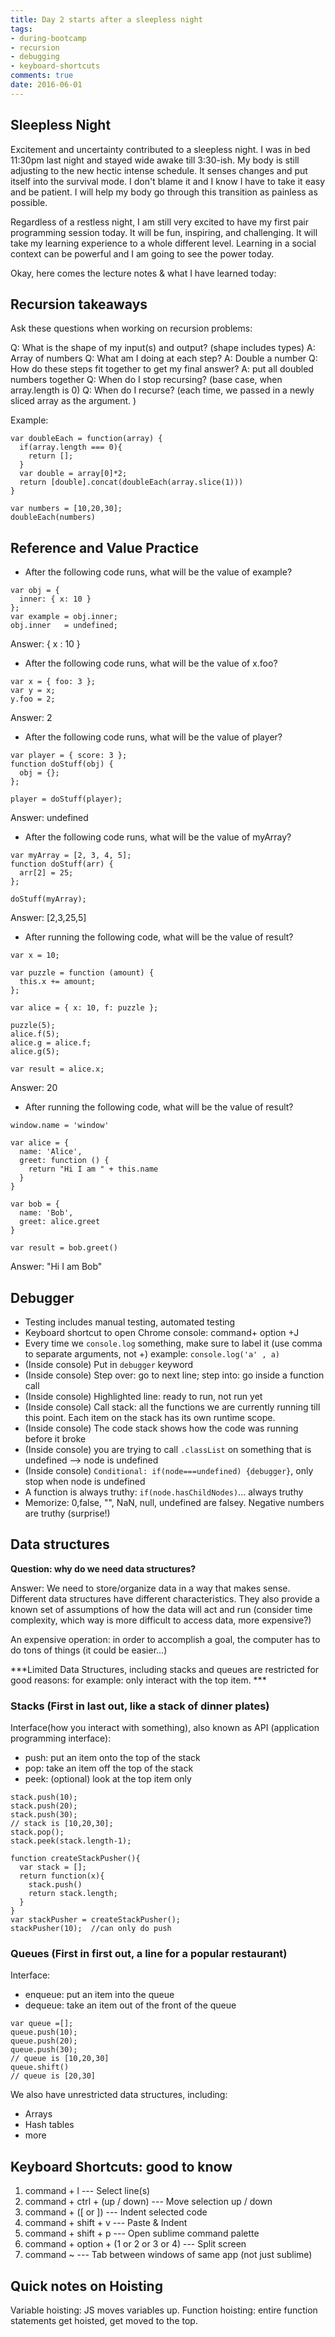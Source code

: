 ```yaml
---
title: Day 2 starts after a sleepless night
tags: 
- during-bootcamp
- recursion
- debugging
- keyboard-shortcuts
comments: true
date: 2016-06-01
---
```


Sleepless Night
---------------

Excitement and uncertainty contributed to a sleepless night. I was in bed 11:30pm last night and stayed wide awake till 3:30-ish. My body is still adjusting to the new hectic intense schedule. It senses changes and put itself into the survival mode.  I don't blame it and I know I have to take it easy and be patient. I will help my body go through this transition as painless as possible. 

Regardless of a restless night, I am still very excited to have my first pair programming session today. It will be fun, inspiring, and challenging. It will take my learning experience to a whole different level. Learning in a social context can be powerful and I am going to see the power today.  

Okay, here comes the lecture notes & what I have learned today:


Recursion takeaways
-------------------

Ask these questions when working on recursion problems: 

Q: What is the shape of my input(s) and output? (shape includes types) A: Array of numbers
Q: What am I doing at each step?  A: Double a number
Q: How do these steps fit together to get my final answer? A: put all doubled numbers together
Q: When do I stop recursing? (base case, when array.length is 0)
Q: When do I recurse? (each time, we passed in a newly sliced array as the argument. )

Example: 
```
var doubleEach = function(array) {
  if(array.length === 0){
    return [];
  }
  var double = array[0]*2;
  return [double].concat(doubleEach(array.slice(1)))
}

var numbers = [10,20,30];
doubleEach(numbers)
```



Reference and Value Practice
----------------------------

* After the following code runs, what will be the value of example?

```
var obj = { 
  inner: { x: 10 } 
};
var example = obj.inner;
obj.inner   = undefined;

```
Answer: { x : 10 } 

* After the following code runs, what will be the value of x.foo?

```
var x = { foo: 3 };
var y = x;
y.foo = 2;

```
Answer: 2


* After the following code runs, what will be the value of player?

```
var player = { score: 3 };
function doStuff(obj) {
  obj = {};
};

player = doStuff(player);

```
Answer: undefined


* After the following code runs, what will be the value of myArray?

```
var myArray = [2, 3, 4, 5];
function doStuff(arr) {
  arr[2] = 25;
};

doStuff(myArray);

```
Answer: [2,3,25,5]


* After running the following code, what will be the value of result?

```
var x = 10;

var puzzle = function (amount) {
  this.x += amount;
};

var alice = { x: 10, f: puzzle };

puzzle(5);
alice.f(5);
alice.g = alice.f;
alice.g(5);

var result = alice.x;

```
Answer: 20

* After running the following code, what will be the value of result?

```
window.name = 'window'

var alice = {
  name: 'Alice',
  greet: function () {
    return "Hi I am " + this.name
  }
}

var bob = {
  name: 'Bob',
  greet: alice.greet
}

var result = bob.greet()

```
Answer: "Hi I am Bob"



 Debugger 
---------------------

* Testing includes manual testing, automated testing
* Keyboard shortcut to open Chrome console: command+ option +J
* Every time we `console.log` something, make sure to label it
(use comma to separate arguments, not +)
example: `console.log('a' , a)`
* (Inside console) Put in `debugger` keyword
* (Inside console) Step over: go to next line; step into: go inside a function call
* (Inside console) Highlighted line: ready to run, not run yet
* (Inside console) Call stack: all the functions we are currently running till this point. Each item on the stack has its own runtime scope.
* (Inside console) The code stack shows how the code was running before it broke
* (Inside console) you are trying to call `.classList` on something that is undefined --> node is undefined
* (Inside console) `Conditional: if(node===undefined) {debugger}`, only stop when node is undefined
* A function is always truthy: `if(node.hasChildNodes)`... always truthy 
* Memorize: 0,false, "", NaN, null, undefined are falsey. Negative numbers are truthy (surprise!)


Data structures
---------------------

**Question: why do we need data structures?**

Answer: We need to store/organize data in a way that makes sense. Different data structures have different characteristics. They also provide a known set of assumptions of how the data will act and run (consider time complexity, which way is more difficult to access data, more expensive?)  

An expensive operation: in order to accomplish a goal, the computer has to do tons of things (it could be easier...)

***Limited Data Structures, including stacks and queues are restricted for good reasons: for example: only interact with the top item. ***

<h3> Stacks (First in last out, like a stack of dinner plates)</h3>

Interface(how you interact with something), also known as API (application programming interface):

- push: put an item onto the top of the stack
- pop: take an item off the top of the stack
- peek: (optional) look at the top item only

```
stack.push(10);
stack.push(20);
stack.push(30);
// stack is [10,20,30];
stack.pop();
stack.peek(stack.length-1);
```

```
function createStackPusher(){
  var stack = [];
  return function(x){
    stack.push()
    return stack.length;
  }
}
var stackPusher = createStackPusher();
stackPusher(10);  //can only do push 
```

<h3> Queues (First in first out, a line for a popular restaurant)</h3>

Interface:
- enqueue: put an item into the queue
- dequeue: take an item out of the front of the queue

```
var queue =[];
queue.push(10);
queue.push(20);
queue.push(30);
// queue is [10,20,30]
queue.shift()
// queue is [20,30]
```

We also have unrestricted data structures, including: 
* Arrays
* Hash tables
* more

Keyboard Shortcuts: good to know
---------------------

1. command + l --- Select line(s)
2. command + ctrl + (up / down) --- Move selection up / down
3. command + ([ or ]) --- Indent selected code
4. command + shift + v --- Paste & Indent
5. command + shift + p --- Open sublime command palette
6. command + option + (1 or 2 or 3 or 4) --- Split screen
7. command ~  --- Tab between windows of same app (not just sublime)


Quick notes on Hoisting
---------------------

Variable hoisting: JS moves variables up. 
Function hoisting: entire function statements get hoisted, get moved to the top.

